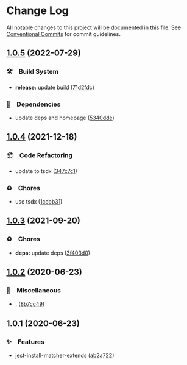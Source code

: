 # Change Log

All notable changes to this project will be documented in this file.
See [Conventional Commits](https://conventionalcommits.org) for commit guidelines.

## [1.0.5](https://github.com/bluelovers/ws-jest/compare/jest-install-matcher-extends@1.0.4...jest-install-matcher-extends@1.0.5) (2022-07-29)


### 🛠　Build System

* **release:** update build ([71d2fdc](https://github.com/bluelovers/ws-jest/commit/71d2fdc71463d67c9b49924a5a2dd1783db69747))


### 📌　Dependencies

* update deps and homepage ([5340dde](https://github.com/bluelovers/ws-jest/commit/5340dde4e3f5c04c77df0cf7c99fa61c09dabf9f))





## [1.0.4](https://github.com/bluelovers/ws-jest/compare/jest-install-matcher-extends@1.0.3...jest-install-matcher-extends@1.0.4) (2021-12-18)


### 📦　Code Refactoring

* update to tsdx ([347c7c1](https://github.com/bluelovers/ws-jest/commit/347c7c1415c0245a9c2b051f9929c7d89c871ce9))


### ♻️　Chores

* use tsdx ([1ccbb31](https://github.com/bluelovers/ws-jest/commit/1ccbb3175d19c8a11d57c31d714bb55097e52d8a))





## [1.0.3](https://github.com/bluelovers/ws-jest/compare/jest-install-matcher-extends@1.0.2...jest-install-matcher-extends@1.0.3) (2021-09-20)


### ♻️　Chores

* **deps:** update deps ([3f403d0](https://github.com/bluelovers/ws-jest/commit/3f403d0e2898f4b7066c77e252c6ea1601295dac))





## [1.0.2](https://github.com/bluelovers/ws-jest/compare/jest-install-matcher-extends@1.0.1...jest-install-matcher-extends@1.0.2) (2020-06-23)


### 🔖　Miscellaneous

* . ([8b7cc49](https://github.com/bluelovers/ws-jest/commit/8b7cc49d23a212c0f174c9d6aae3353aa0bbce90))





## 1.0.1 (2020-06-23)


### ✨　Features

* jest-install-matcher-extends ([ab2a722](https://github.com/bluelovers/ws-jest/commit/ab2a7228abe38a9c0ebb51d492c9dbcef27dc70b))
